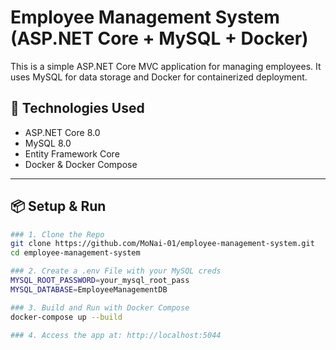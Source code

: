 # Employee Management System (ASP.NET Core + MySQL + Docker)

This is a simple ASP.NET Core MVC application for managing employees. It uses MySQL for data storage and Docker for containerized deployment.

## 🚀 Technologies Used

- ASP.NET Core 8.0
- MySQL 8.0
- Entity Framework Core
- Docker & Docker Compose

---

## 📦 Setup & Run
```bash
### 1. Clone the Repo
git clone https://github.com/MoNai-01/employee-management-system.git
cd employee-management-system

### 2. Create a .env File with your MySQL creds
MYSQL_ROOT_PASSWORD=your_mysql_root_pass
MYSQL_DATABASE=EmployeeManagementDB

### 3. Build and Run with Docker Compose
docker-compose up --build

### 4. Access the app at: http://localhost:5044
